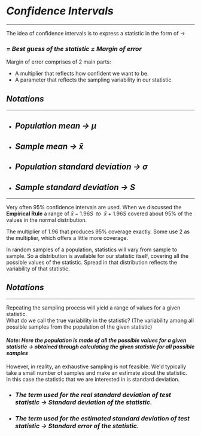 # ___Confidence Intervals___
----------------

The idea of confidence intervals is to express a statistic in the form of &rarr;

### ___= Best guess of the statistic $\pm$ Margin of error___

Margin of error comprises of 2 main parts:       
- A multiplier that reflects how confident we want to be.
- A parameter that reflects the sampling variability in our statistic.

## ___Notations___
--------

- ## ___Population mean &rarr; $\mu$___
- ## ___Sample mean &rarr; $\bar{x}$___
- ## ___Population standard deviation &rarr; $\sigma$___
- ## ___Sample standard deviation &rarr; $S$___

--------------

Very often 95% confidence intervals are used. When we discussed the __Empirical Rule__ a range of $\bar{x} - 1.96S~~to~~\bar{x} + 1.96S$ covered about 95% of the values in the normal distribution.

The multiplier of 1.96 that produces 95% coverage exactly. Some use 2 as the multiplier, which offers a little more coverage.

In random samples of a population, statistics will vary from sample to sample. So a distribution is available for our statistic itself, covering all the possible values of the statistic. Spread in that distribution reflects the variability of that statistic.

## ___Notations___
--------

Repeating the sampling process will yield a range of values for a given statistic.       
What do we call the true variability in the statistic? (The variability among all possible samples from the population of the given statistic)    

#### ___Note: Here the population is made of all the possible values for a given statistic &rarr; obtained through calculating the given statistic for all possible samples___

However, in reality, an exhaustive sampling is not feasible. We'd typically take a small number of samples and make an estimate about the statistic.     
In this case the statistic that we are interested in is standard deviation.

- ### ___The term used for the real standard deviation of test statistic &rarr; $Standard~deviation~of~the~statistic$.___
  
- ### ___The term used for the estimated standard deviation of test statistic &rarr; $Standard~error~of~the~statistic$.___
